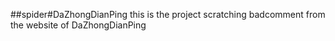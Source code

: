 ##spider#DaZhongDianPing
this is the project scratching badcomment from the website of DaZhongDianPing
